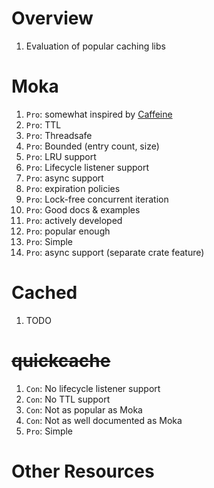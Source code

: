 # Overview
1. Evaluation of popular caching libs


# Moka
1. `Pro`: somewhat inspired by [Caffeine](https://github.com/ben-manes/caffeine)
1. `Pro`: TTL
1. `Pro`: Threadsafe
1. `Pro`: Bounded (entry count, size)
1. `Pro`: LRU support
1. `Pro`: Lifecycle listener support
1. `Pro`: async support
1. `Pro`: expiration policies
1. `Pro`: Lock-free concurrent iteration
1. `Pro`: Good docs & examples
1. `Pro`: actively developed
1. `Pro`: popular enough
1. `Pro`: Simple
1. `Pro`: async support (separate crate feature)


# Cached
1. TODO


# ~~quickcache~~
1. `Con`: No lifecycle listener support
1. `Con`: No TTL support
1. `Con`: Not as popular as Moka
1. `Con`: Not as well documented as Moka
1. `Pro`: Simple


# Other Resources
